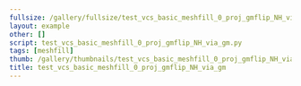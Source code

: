 ```yaml
---
fullsize: /gallery/fullsize/test_vcs_basic_meshfill_0_proj_gmflip_NH_via_gm.png
layout: example
other: []
script: test_vcs_basic_meshfill_0_proj_gmflip_NH_via_gm.py
tags: [meshfill]
thumb: /gallery/thumbnails/test_vcs_basic_meshfill_0_proj_gmflip_NH_via_gm.png
title: test_vcs_basic_meshfill_0_proj_gmflip_NH_via_gm
---
```

